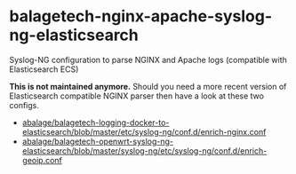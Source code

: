 # balagetech-nginx-apache-syslog-ng-elasticsearch
Syslog-NG configuration to parse NGINX and Apache logs (compatible with Elasticsearch ECS)

**This is not maintained anymore.**
Should you need a more recent version of Elasticsearch compatible NGINX parser then have a look at these two configs.

* [abalage/balagetech-logging-docker-to-elasticsearch/blob/master/etc/syslog-ng/conf.d/enrich-nginx.conf](https://github.com/abalage/balagetech-logging-docker-to-elasticsearch/blob/master/etc/syslog-ng/conf.d/enrich-nginx.conf)
* [abalage/balagetech-openwrt-syslog-ng-elasticsearch/blob/master/syslog-ng/etc/syslog-ng/conf.d/enrich-geoip.conf](https://github.com/abalage/balagetech-openwrt-syslog-ng-elasticsearch/blob/master/syslog-ng/etc/syslog-ng/conf.d/enrich-geoip.conf)
